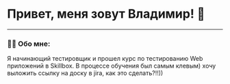 # Привет, меня зовут Владимир! 👋

---

### 👨‍💻 Обо мне:

Я начинающий тестировщик и прошел курс по тестированию Web приложений в Skillbox. В процессе обучения был самым клевым) хочу выложить ссылку на доску в jira, как это сделать?!!))





